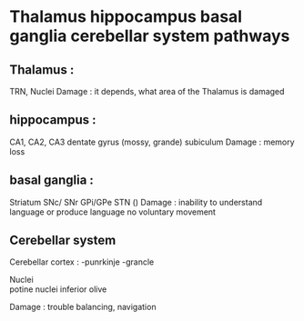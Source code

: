# Thalamus hippocampus basal ganglia cerebellar system pathways 
## Thalamus :
TRN, Nuclei
Damage : it depends, what area of the Thalamus is damaged

## hippocampus :
CA1, CA2, CA3
dentate gyrus (mossy, grande)
subiculum
Damage : memory loss

## basal ganglia :
Striatum
SNc/ SNr
GPi/GPe
STN ()
Damage :
inability to understand language or produce language
no voluntary movement

## Cerebellar system
Cerebellar cortex :
-punrkinje
-grancle

Nuclei  
potine nuclei
inferior olive

Damage :
trouble balancing, navigation

